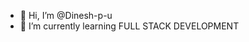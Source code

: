 - 👋 Hi, I’m @Dinesh-p-u
- 🌱 I’m currently learning FULL STACK DEVELOPMENT


<!---
Dinesh-p-u/Dinesh-p-u is a ✨ special ✨ repository because its `README.md` (this file) appears on your GitHub profile.
You can click the Preview link to take a look at your changes.
--->
